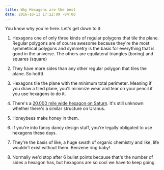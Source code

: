 ```yaml
---
title: Why Hexagons are the best
date: 2016-10-13 17:22:00 -04:00
---
```


You know why you're here. Let's get down to it:

1. Hexagons one of only three kinds of regular polygons that tile the plane. Regular polygons are of course awesome because they're the most symmetrical polygons and symmetry is the basis for everything that is good in the universe. The others are equilateral triangles (boring) and squares (square)

2. They have more sides than any other regular polygon that tiles the plane. So hotttt.

3. Hexagons tile the plane with the minimum total perimeter. Meaning if you draw a tiled plane, you'll minimize wear and tear on your pencil if you use hexagons to do it.

4. There's a [20,000 mile wide hexagon on Saturn](http://www.dailymail.co.uk/sciencetech/article-3867924/What-happening-giant-hexagon-Saturn-s-north-pole-Mystery-Nasa-images-area-changed-blue-gold-just-four-years.html). It's still unknown whether there's a similar structure on Uranus.

5. Honeybees make honey in them.

6. if you're into fancy dancy design stuff, you're legally obligated to use hexagons these days.

7. They're the basis of like, a huge swath of organic chemistry and like, life wouldn't exist without them. Benzene ring baby!

8. Normally we'd stop after 6 bullet points because that's the number of sides a hexagon has, but hexagons are so cool we have to keep going.